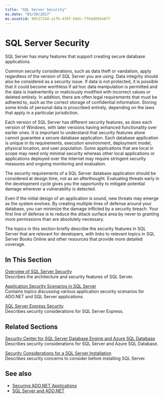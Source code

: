 ```yaml
---
title: "SQL Server Security"
ms.date: "03/30/2017"
ms.assetid: 9053724d-a1fb-4f0f-b9dc-7f6dd893e8ff
---
```

# SQL Server Security
SQL Server has many features that support creating secure database applications.  
  
 Common security considerations, such as data theft or vandalism, apply regardless of the version of SQL Server you are using. Data integrity should also be considered as a security issue. If data is not protected, it is possible that it could become worthless if ad hoc data manipulation is permitted and the data is inadvertently or maliciously modified with incorrect values or deleted entirely. In addition, there are often legal requirements that must be adhered to, such as the correct storage of confidential information. Storing some kinds of personal data is proscribed entirely, depending on the laws that apply in a particular jurisdiction.  
  
 Each version of SQL Server has different security features, as does each version of Windows, with later versions having enhanced functionality over earlier ones. It is important to understand that security features alone cannot guarantee a secure database application. Each database application is unique in its requirements, execution environment, deployment model, physical location, and user population. Some applications that are local in scope may need only minimal security whereas other local applications or applications deployed over the Internet may require stringent security measures and ongoing monitoring and evaluation.  
  
 The security requirements of a SQL Server database application should be considered at design time, not as an afterthought. Evaluating threats early in the development cycle gives you the opportunity to mitigate potential damage wherever a vulnerability is detected.  
  
 Even if the initial design of an application is sound, new threats may emerge as the system evolves. By creating multiple lines of defense around your database, you can minimize the damage inflicted by a security breach. Your first line of defense is to reduce the attack surface area by never to granting more permissions than are absolutely necessary.  
  
 The topics in this section briefly describe the security features in SQL Server that are relevant for developers, with links to relevant topics in SQL Server Books Online and other resources that provide more detailed coverage.  
  
## In This Section  
 [Overview of SQL Server Security](overview-of-sql-server-security.md)  
 Describes the architecture and security features of SQL Server.  
  
 [Application Security Scenarios in SQL Server](application-security-scenarios-in-sql-server.md)  
 Contains topics discussing various application security scenarios for ADO.NET and SQL Server applications.  
  
 [SQL Server Express Security](sql-server-express-security.md)  
 Describes security considerations for SQL Server Express.  
  
## Related Sections  
[Security Center for SQL Server Database Engine and Azure SQL Database](/sql/relational-databases/security/security-center-for-sql-server-database-engine-and-azure-sql-database)  
Describes security considerations for SQL Server and Azure SQL Database.

[Security Considerations for a SQL Server Installation](/sql/sql-server/install/security-considerations-for-a-sql-server-installation)  
Describes security concerns to consider before installing SQL Server.

## See also

- [Securing ADO.NET Applications](../securing-ado-net-applications.md)
- [SQL Server and ADO.NET](index.md)
